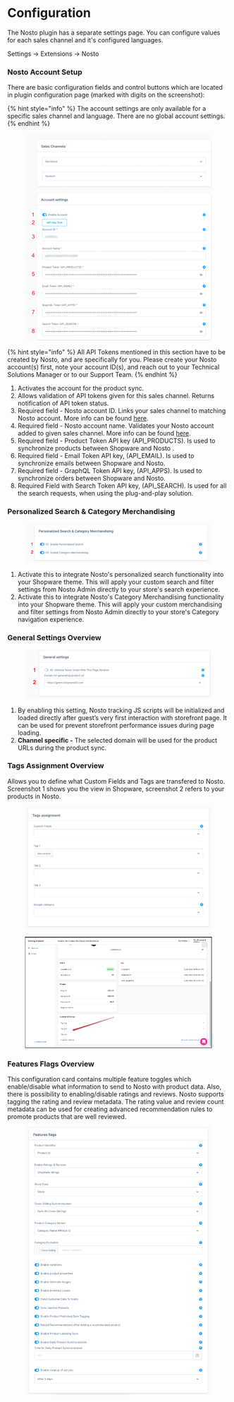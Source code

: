 # Configuration

The Nosto plugin has a separate settings page. You can configure values for each sales channel and it's configured languages.

Settings → Extensions → Nosto

### Nosto Account Setup

There are basic configuration fields and control buttons which are located in plugin configuration page (marked with digits on the screenshot):

{% hint style="info" %}
The account settings are only available for a specific sales channel and language. There are no global account settings.
{% endhint %}

<figure><img src="../.gitbook/assets/account-settings.png" alt=""><figcaption></figcaption></figure>

{% hint style="info" %}
All API Tokens mentioned in this section have to be created by Nosto, and are specifically for you. Please create your Nosto account(s) first, note your account ID(s), and reach out to your Technical Solutions Manager or to our Support Team.
{% endhint %}

1. Activates the account for the product sync.
2. Allows validation of API tokens given for this sales channel. Returns notification of API token status.
3. Required field - Nosto account ID. Links your sales channel to matching Nosto account. More info can be found [here](https://help.nosto.com/en/articles/613483-settings-account-settings).
4. Required field - Nosto account name. Validates your Nosto account added to given sales channel. More info can be found [here](https://help.nosto.com/en/articles/613483-settings-account-settings).
5. Required field - Product Token API key (API\_PRODUCTS). Is used to synchronize products between Shopware and Nosto .
6. Required field - Email Token API key, (API\_EMAIL). Is used to synchronize emails between Shopware and Nosto.&#x20;
7. Required field - GraphQL Token API key, (API\_APPS). Is used to synchronize orders between Shopware and Nosto.&#x20;
8. Required Field with Search Token API key, (API\_SEARCH). Is used for all the search requests, when using the plug-and-play solution.&#x20;

### Personalized Search & Category Merchandising

<figure><img src="../.gitbook/assets/search-navigation-settings.png" alt=""><figcaption></figcaption></figure>

1. Activate this to integrate Nosto's personalized search functionality into your Shopware theme. This will apply your custom search and filter settings from Nosto Admin directly to your store's search experience.
2. Activate this to integrate Nosto's Category Merchandising functionality into your Shopware theme. This will apply your custom merchandising and filter settings from Nosto Admin directly to your store's Category navigation experience.

### General Settings Overview

<figure><img src="../.gitbook/assets/general-settings.png" alt=""><figcaption></figcaption></figure>

1. By enabling this setting, Nosto tracking JS scripts will be initialized and loaded directly after guest’s very first interaction with storefront page. It can be used for prevent storefront performance issues during page loading.
2. **Channel specific -** The selected domain will be used for the product URLs during the product sync.

### Tags Assignment Overview

Allows you to define what Custom Fields and Tags are transfered to Nosto. Screenshot 1 shows you the view in Shopware, screenshot 2 refers to your products in Nosto.

<figure><img src="../.gitbook/assets/tag-settings.png" alt=""><figcaption></figcaption></figure>

<figure><img src="../.gitbook/assets/tag-nosto.png" alt=""><figcaption></figcaption></figure>

### Features Flags Overview

This configuration card contains multiple feature toggles which enable/disable what information to send to Nosto with product data. Also, there is possibility to enabling/disable ratings and reviews. Nosto supports tagging the rating and review metadata. The rating value and review count metadata can be used for creating advanced recommendation rules to promote products that are well reviewed.

<figure><img src="../.gitbook/assets/feature-settings.png" alt=""><figcaption></figcaption></figure>
